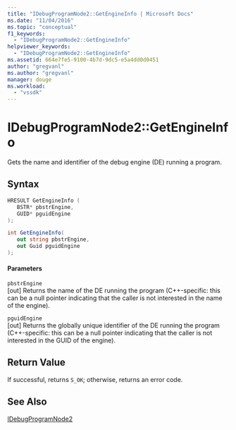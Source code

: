 ```yaml
---
title: "IDebugProgramNode2::GetEngineInfo | Microsoft Docs"
ms.date: "11/04/2016"
ms.topic: "conceptual"
f1_keywords: 
  - "IDebugProgramNode2::GetEngineInfo"
helpviewer_keywords: 
  - "IDebugProgramNode2::GetEngineInfo"
ms.assetid: 664e7fe5-9100-4b7d-9dc5-e5a4dd0d0451
author: "gregvanl"
ms.author: "gregvanl"
manager: douge
ms.workload: 
  - "vssdk"
---
```

# IDebugProgramNode2::GetEngineInfo
Gets the name and identifier of the debug engine (DE) running a program.  
  
## Syntax  
  
```cpp  
HRESULT GetEngineInfo (   
   BSTR* pbstrEngine,  
   GUID* pguidEngine  
);  
```  
  
```csharp  
int GetEngineInfo(  
   out string pbstrEngine,   
   out Guid pguidEngine  
);  
```  
  
#### Parameters  
 `pbstrEngine`  
 [out] Returns the name of the DE running the program (C++-specific: this can be a null pointer indicating that the caller is not interested in the name of the engine).  
  
 `pguidEngine`  
 [out] Returns the globally unique identifier of the DE running the program (C++-specific: this can be a null pointer indicating that the caller is not interested in the GUID of the engine).  
  
## Return Value  
 If successful, returns `S_OK`; otherwise, returns an error code.  
  
## See Also  
 [IDebugProgramNode2](../../../extensibility/debugger/reference/idebugprogramnode2.md)
